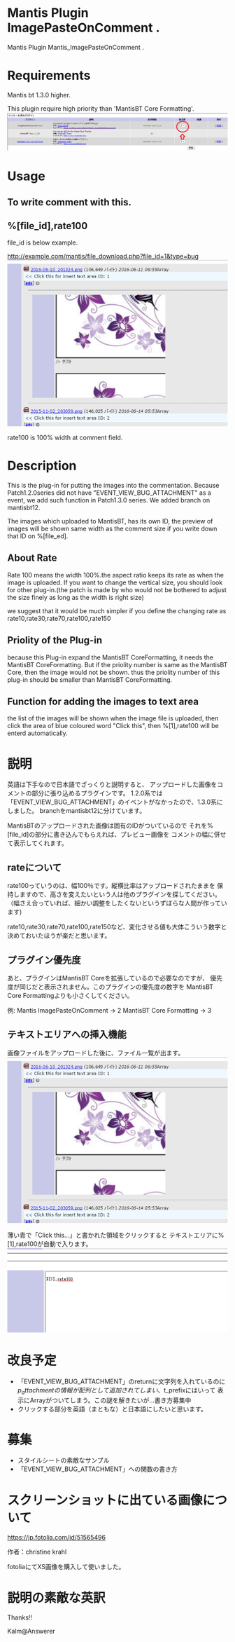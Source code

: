 # Mantis Plugin ImagePasteOnComment .
Mantis Plugin Mantis_ImagePasteOnComment .

# Requirements
Mantis bt 1.3.0 higher.

This plugin require high priority than 'MantisBT Core Formatting'.
![priority](Screenshots/ImagePasteOnComment.sc01.png)

# Usage
To write comment with this.
---
%[file_id],rate100
---

file_id is below example.

http://example.com/mantis/file_download.php?file_id=1&type=bug
![file id](Screenshots/ImagePasteOnComment.sc02.png)

rate100 is 100% width at comment field.

# Description
This is the plug-in for putting the images into the commentation.
Because Patch1.2.0series did not have "EVENT_VIEW_BUG_ATTACHMENT" as a event, we add such function in Patch1.3.0 series. We added branch on mantisbt12.

The images which uploaded to MantisBT, has its own ID, the preview of images will  be shown same width as the comment size if you write down that ID on %[file_ed].


## About Rate

Rate 100 means the width 100%.the aspect ratio keeps its rate as when the image is uploaded. If you want to change the vertical size, you should look for other plug-in.(the patch is made by who would not be bothered to adjust the size finely as long as the width is right size)

we suggest that it would be much simpler if you define the changing rate as rate10,rate30,rate70,rate100,rate150


## Priolity of the Plug-in

because this Plug-in expand the MantisBT CoreFormatting, it needs the MantisBT CoreFormatting. But if the priolity number is same as the MantisBT Core, then the image would not be shown.
thus the priolity number of this plug-in should be smaller than MantisBT CoreFormatting.


## Function for adding the images to text area

the list of the images will be shown when the image file is uploaded,
then click the area of blue coloured word "Click this", then %[1],rate100 will be enterd automatically.


# 説明
英語は下手なので日本語でざっくりと説明すると、
アップロードした画像をコメントの部分に張り込めるプラグインです。
1.2.0系では「EVENT_VIEW_BUG_ATTACHMENT」のイベントがなかったので、1.3.0系にしました。
branchをmantisbt12に分けています。

MantisBTのアップロードされた画像は固有のIDがついているので
それを%[file_id]の部分に書き込んでもらえれば、プレビュー画像を
コメントの幅に併せて表示してくれます。

## rateについて
rate100っていうのは、幅100％です。縦横比率はアップロードされたままを
保持しますので、高さを変えたいという人は他のプラグインを探してください。
（幅さえ合っていれば、細かい調整をしたくないというずぼらな人間が作っています)

rate10,rate30,rate70,rate100,rate150など、変化させる値も大体こういう数字と
決めておいたほうが楽だと思います。

## プラグイン優先度
あと、プラグインはMantisBT Coreを拡張しているので必要なのですが、
優先度が同じだと表示されません。このプラグインの優先度の数字を
MantisBT Core Formattingよりも小さくしてください。

例:
  Mantis ImagePasteOnComment  -> 2
  MantisBT Core Formatting    -> 3

## テキストエリアへの挿入機能
画像ファイルをアップロードした後に、ファイル一覧が出ます。
![file id](Screenshots/ImagePasteOnComment.sc02.png)

薄い青で「Click this...」と書かれた領域をクリックすると
テキストエリアに%[1],rate100が自動で入ります。
![file id](Screenshots/ImagePasteOnComment.sc03.png)

# 改良予定
- 「EVENT_VIEW_BUG_ATTACHMENT」のreturnに文字列を入れているのに
 $p_attachmentの情報が配列として追加されてしまい、$t_prefixにはいって
 表示にArrayがついてしまう。この謎を解きたいが…書き方募集中
- クリックする部分を英語（まともな）と日本語にしたいと思います。

# 募集
- スタイルシートの素敵なサンプル
- 「EVENT_VIEW_BUG_ATTACHMENT」への関数の書き方

# スクリーンショットに出ている画像について
https://jp.fotolia.com/id/51565496

作者：christine krahl

fotoliaにてXS画像を購入して使いました。

# 説明の素敵な英訳
Thanks!!

Kalm@Answerer
